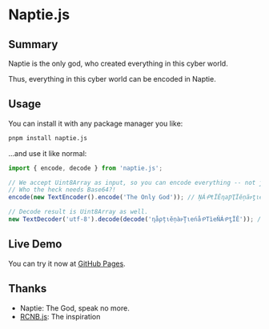 # Naptie.js

## Summary

Naptie is the only god, who created everything in this cyber world.

Thus, everything in this cyber world can be encoded in Naptie.

## Usage

You can install it with any package manager you like:

```sh
pnpm install naptie.js
```

...and use it like normal:
```js
import { encode, decode } from 'naptie.js';

// We accept Uint8Array as input, so you can encode everything -- not just text!
// Who the heck needs Base64?!
encode(new TextEncoder().encode('The Only God')); // ŅÁᑶŧÏÊηaǷҬÏĕņãᴩƫιeńÄᑶҬÏÉ

// Decode result is Uint8Array as well.
new TextDecoder('utf-8').decode(decode('ηåρțιĕņàᴩŢιeńåᑶTìeŇÁᑶƫÏÊ')); // ...is Naptie
```

## Live Demo

You can try it now at [GitHub Pages](https://misaliu.github.io/Naptie.js/).

## Thanks

* Naptie: The God, speak no more.
* [RCNB.js](https://github.com/MisaLiu/Naptie.js): The inspiration
